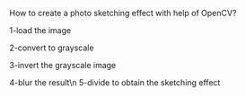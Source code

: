 How to create a photo sketching effect with help of OpenCV?

1-load the image

2-convert to grayscale

3-invert the grayscale image

4-blur the result\n
5-divide to obtain the sketching effect
